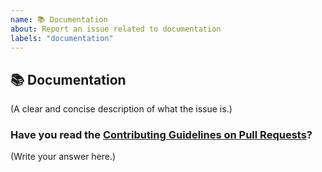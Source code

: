 ```yaml
---
name: 📚 Documentation
about: Report an issue related to documentation
labels: "documentation"
---
```


## 📚 Documentation

(A clear and concise description of what the issue is.)

### Have you read the [Contributing Guidelines on Pull Requests](https://github.com/rpotter12/whatsapp-play/blob/master/CONTRIBUTING.md#reporting-new-issues)?

(Write your answer here.)
